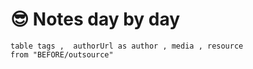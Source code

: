 
# 😎 Notes day by day
```dataview
table tags ,  authorUrl as author , media , resource 
from "BEFORE/outsource"
```